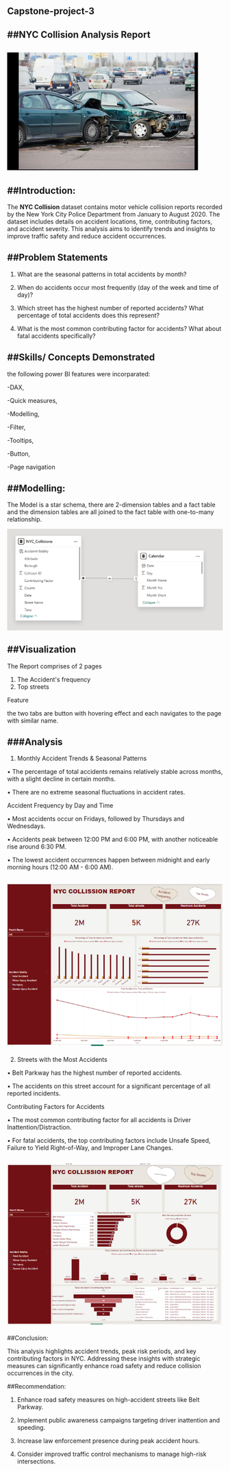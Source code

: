 ## Capstone-project-3

##NYC Collision Analysis Report
---

![](https://github.com/Esther-git87/Capstone-project-3/blob/main/Collisionimage.PNG)
---


##Introduction:
---

The **NYC Collision** dataset contains motor vehicle collision reports recorded by the New York City Police Department from January to August 2020. The dataset includes details on accident locations, time, contributing factors, and accident severity. This analysis aims to identify trends and insights to improve traffic safety and reduce accident occurrences.



##Problem Statements
---
1.	What are the seasonal patterns in total accidents by month?

2.	When do accidents occur most frequently (day of the week and time of day)?

3.	Which street has the highest number of reported accidents? What percentage of total accidents does this represent?

4.	What is the most common contributing factor for accidents? What about fatal accidents specifically?



##Skills/ Concepts Demonstrated
---


the following power BI features were incorparated:

-DAX,

-Quick measures,

-Modelling,

-Filter,

-Tooltips,

-Button,

-Page navigation


##Modelling:
---

The Model is a star schema,
there are 2-dimension tables and a fact table and the dimension tables are all joined to the fact table with one-to-many relationship.

![](https://github.com/Esther-git87/Capstone-project-3/blob/main/Nyccollisionmodelling.PNG)



##Visualization
---

The Report comprises of 2 pages
1. The Accident's frequency
2. Top streets


Feature

the two tabs are button with hovering effect and each navigates to the page with similar name.


###Analysis
---

1. Monthly Accident Trends & Seasonal Patterns

•	The percentage of total accidents remains relatively stable across months, with a slight decline in certain months.

•	There are no extreme seasonal fluctuations in accident rates.

 Accident Frequency by Day and Time

•	Most accidents occur on Fridays, followed by Thursdays and Wednesdays.

•	Accidents peak between 12:00 PM and 6:00 PM, with another noticeable rise around 6:30 PM.

•	The lowest accident occurrences happen between midnight and early morning hours (12:00 AM - 6:00 AM).

![](https://github.com/Esther-git87/Capstone-project-3/blob/main/NYC%20Pg%201.png)
---



2. Streets with the Most Accidents

•	Belt Parkway has the highest number of reported accidents.

•	The accidents on this street account for a significant percentage of all reported incidents.

 Contributing Factors for Accidents

•	The most common contributing factor for all accidents is Driver Inattention/Distraction.

•	For fatal accidents, the top contributing factors include Unsafe Speed, Failure to Yield Right-of-Way, and Improper Lane Changes.

![](https://github.com/Esther-git87/Capstone-project-3/blob/main/Nys%20pg%202.png)
---


##Conclusion:

This analysis highlights accident trends, peak risk periods, and key contributing factors in NYC. Addressing these insights with strategic measures can significantly enhance road safety and reduce collision occurrences in the city.


##Recommendation:

1.	Enhance road safety measures on high-accident streets like Belt Parkway.

2.	Implement public awareness campaigns targeting driver inattention and speeding.

3.	Increase law enforcement presence during peak accident hours.

4.	Consider improved traffic control mechanisms to manage high-risk intersections.


